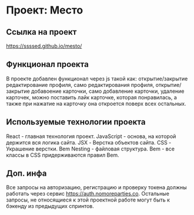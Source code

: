 # Проект: Место

## Ссылка на проект

https://ssssed.github.io/mesto/

## Функционал проекта

В проекте добавлен функционал через js такой как: открытие/закрытие редактирование профиля, само редактирования профиля, открытие/закрытие добавоение карточки, само добавление карточки, удаление карточек, можно поставить лайк карточке, которая понравилась, а также при нажатие на карточку она откроется поверх всех остальных.

## Используемые технологии проекта

React - главная технология проект.
JavaScript - основа, на которой держится вся логика сайта.
JSX - Верстка объектов сайта.
CSS - Украшение верстки.
Bem Nesting - файловая структура.
Bem - все классы в CSS придерживаются правил Bem.

## Доп. инфа

Все запросы на авторизацию, регистрацию и проверку токена должны работать через сервис https://auth.nomoreparties.co. Остальные запросы, не относящиеся к этой проектной работе могут быть к бэкенду из предыдущих спринтов.

